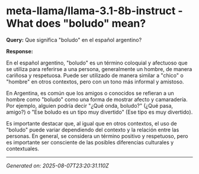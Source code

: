 # meta-llama/llama-3.1-8b-instruct - What does "boludo" mean?

**Query:** Que significa "boludo" en el español argentino?



**Response:**

En el español argentino, "boludo" es un término coloquial y afectuoso que se utiliza para referirse a una persona, generalmente un hombre, de manera cariñosa y respetuosa. Puede ser utilizado de manera similar a "chico" o "hombre" en otros contextos, pero con un tono más informal y amistoso.

En Argentina, es común que los amigos o conocidos se refieran a un hombre como "boludo" como una forma de mostrar afecto y camaradería. Por ejemplo, alguien podría decir "¿Qué onda, boludo?" (¿Qué pasa, amigo?) o "Ese boludo es un tipo muy divertido" (Ese tipo es muy divertido).

Es importante destacar que, al igual que en otros contextos, el uso de "boludo" puede variar dependiendo del contexto y la relación entre las personas. En general, se considera un término positivo y respetuoso, pero es importante ser consciente de las posibles diferencias culturales y contextuales.

---
*Generated on: 2025-08-07T23:20:31.110Z*
